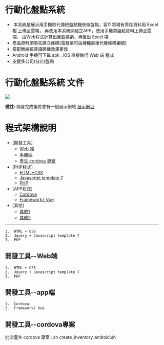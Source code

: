 # 行動化盤點系統
  *   本系統是展示用手機取代傳統盤點機來做盤點，客戶將現有庫存資料用 Excel 檔 上傳至雲端，
      再使用本系統開發之APP，使用手機將盤點資料上傳至雲端，
      由Web程式計算出盤盈盤虧，再匯出 Excel 檔
  *   產品資料須事先建立條碼(電器業可由機種直接代替條碼編號)    
  *   搭配無線藍芽讀碼機效果更佳
  *   Android 手機可下載 apk ; iOS 直接執行 Web 端 程式
  *   支援多公司(分店)盤點

行動化盤點系統 文件
==================

![](http://michael1.cp35.secserverpros.com/uploads/tad_book3/book_28.png)

**備註:** 開發完成後將會有一個展示網站 [展示網址][eng-doc].

[eng-doc]:http://michael1.cp35.secserverpros.com/

程式架構說明
================

*   [開發工具]
    *   [Web 端](#web)
    *   [手機端](#app)
    *   [產生 cordova 專案](#cordova)
*   [PHP程式]
    *   [HTML+CSS](#HTML)
    *   [Javascript template 7](#JQUERY)
    *   [PHP](#PHP)
*   [APP程式]
    *   [Cordova](#app-1)
    *   [Framework7 Vue](#app-2)
*   [其他]
    *   [其他1](#other1)
    *   [其他2](#other2)


* * *
    1.  HTML + CSS
    2.  Jquery + Javascript template 7
    3.  PHP

<h2 id="web">開發工具--Web端</h2>

    1.  HTML + CSS
    2.  Jquery + Javascript template 7
    3.  PHP

<h2 id="app">開發工具--app端</h2>

    1.  Cordova
    2.  Framework7 Vue

<h2 id="cordova">開發工具--cordova專案 </h2>
    批次產生 cordova 專案 : sh create_inventory_android.sh



